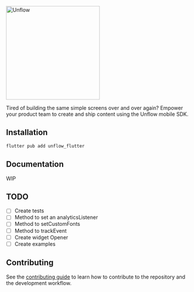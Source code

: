 <img src="https://assets.website-files.com/60ec14d48c97af8448ff08ee/61f9401875d7255977741d1a_Unflow%20Logo.svg" alt="Unflow" width="256" style="max-width:100%;">

Tired of building the same simple screens over and over again? Empower your product team to create and ship content using the Unflow mobile SDK.

## Installation
```sh
flutter pub add unflow_flutter
```

## Documentation

WIP

## TODO
- [ ] Create tests
- [ ] Method to set an analyticsListener
- [ ] Method to setCustomFonts
- [ ] Method to trackEvent
- [ ] Create widget Opener
- [ ] Create examples

## Contributing

See the [contributing guide](CONTRIBUTING.md) to learn how to contribute to the repository and the development workflow.
